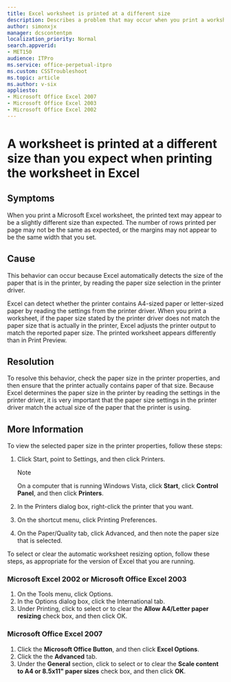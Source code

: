 ```yaml
---
title: Excel worksheet is printed at a different size
description: Describes a problem that may occur when you print a worksheet in Excel. The worksheet may be resized. To avoid this problem, make sure that the printer contains paper size that you selected in the printer's printing preferences.
author: simonxjx
manager: dcscontentpm
localization_priority: Normal
search.appverid: 
- MET150
audience: ITPro
ms.service: office-perpetual-itpro
ms.custom: CSSTroubleshoot
ms.topic: article
ms.author: v-six
appliesto:
- Microsoft Office Excel 2007
- Microsoft Office Excel 2003
- Microsoft Office Excel 2002
---
```


# A worksheet is printed at a different size than you expect when printing the worksheet in Excel

## Symptoms

When you print a Microsoft Excel worksheet, the printed text may appear to be a slightly different size than expected. The number of rows printed per page may not be the same as expected, or the margins may not appear to be the same width that you set.

## Cause

This behavior can occur because Excel automatically detects the size of the paper that is in the printer, by reading the paper size selection in the printer driver.

Excel can detect whether the printer contains A4-sized paper or letter-sized paper by reading the settings from the printer driver. When you print a worksheet, if the paper size stated by the printer driver does not match the paper size that is actually in the printer, Excel adjusts the printer output to match the reported paper size. The printed worksheet appears differently than in Print Preview.

## Resolution

To resolve this behavior, check the paper size in the printer properties, and then ensure that the printer actually contains paper of that size. Because Excel determines the paper size in the printer by reading the settings in the printer driver, it is very important that the paper size settings in the printer driver match the actual size of the paper that the printer is using.

## More Information

To view the selected paper size in the printer properties, follow these steps:

1. Click Start, point to Settings, and then click Printers.

   > [!NOTE]
   > On a computer that is running Windows Vista, click **Start**, click **Control Panel**, and then click **Printers**.

2. In the Printers dialog box, right-click the printer that you want.
3. On the shortcut menu, click Printing Preferences.
4. On the Paper/Quality tab, click Advanced, and then note the paper size that is selected.

To select or clear the automatic worksheet resizing option, follow these steps, as appropriate for the version of Excel that you are running.

### Microsoft Excel 2002 or Microsoft Office Excel 2003

1. On the Tools menu, click Options.
2. In the Options dialog box, click the International tab.
3. Under Printing, click to select or to clear the **Allow A4/Letter paper resizing** check box, and then click OK.

### Microsoft Office Excel 2007

1. Click the **Microsoft Office Button**, and then click **Excel Options**.
2. Click the the **Advanced** tab.
3. Under the **General** section, click to select or to clear the **Scale content to A4 or 8.5x11" paper sizes** check box, and then click **OK**.
